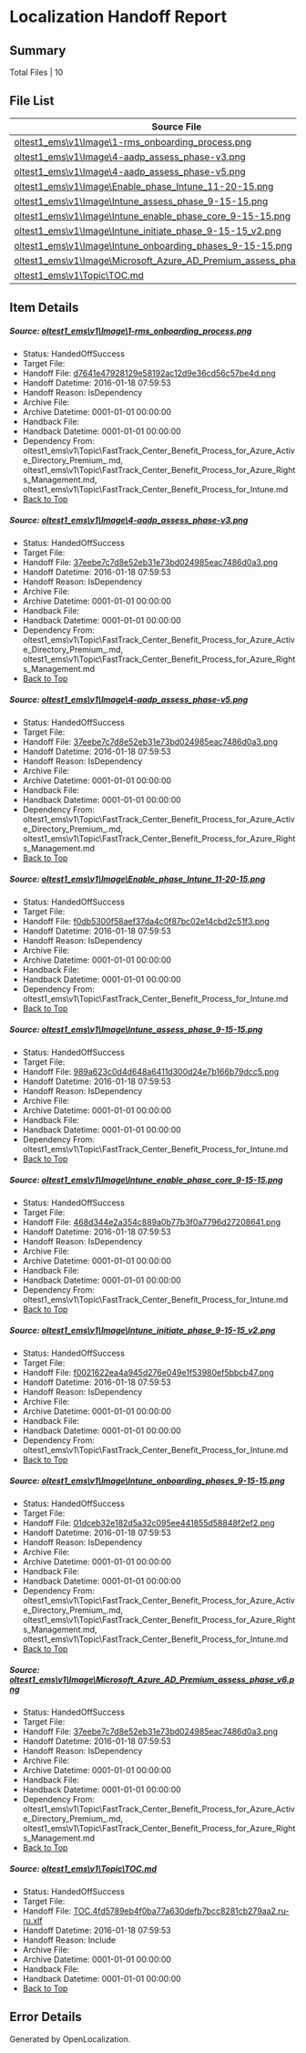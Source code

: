 # <a name='report-top'></a> Localization Handoff Report

## Summary
 Total Files | 10

## File List
 Source File | Status | Details 
 ----------- | ------ | ------- 
 [oltest1_ems\v1\Image\1-rms_onboarding_process.png](https://github.com/kimizhu/oltest1_ems/blob/9798dc0eb649b7ac75c9199347cad14b3ca8eff8/oltest1_ems/v1/Image/1-rms_onboarding_process.png) | HandedOffSuccess | [Details](#d7641e47928129e58192ac12d9e36cd56c57be4d6)
 [oltest1_ems\v1\Image\4-aadp_assess_phase-v3.png](https://github.com/kimizhu/oltest1_ems/blob/490ca3925f411e51c7efac0b154545686b7f8377/oltest1_ems/v1/Image/4-aadp_assess_phase-v3.png) | HandedOffSuccess | [Details](#37eebe7c7d8e52eb31e73bd024985eac7486d0a38)
 [oltest1_ems\v1\Image\4-aadp_assess_phase-v5.png](https://github.com/kimizhu/oltest1_ems/blob/9798dc0eb649b7ac75c9199347cad14b3ca8eff8/oltest1_ems/v1/Image/4-aadp_assess_phase-v5.png) | HandedOffSuccess | [Details](#37eebe7c7d8e52eb31e73bd024985eac7486d0a310)
 [oltest1_ems\v1\Image\Enable_phase_Intune_11-20-15.png](https://github.com/kimizhu/oltest1_ems/blob/490ca3925f411e51c7efac0b154545686b7f8377/oltest1_ems/v1/Image/Enable_phase_Intune_11-20-15.png) | HandedOffSuccess | [Details](#f0db5300f58aef37da4c0f87bc02e14cbd2c51f311)
 [oltest1_ems\v1\Image\Intune_assess_phase_9-15-15.png](https://github.com/kimizhu/oltest1_ems/blob/490ca3925f411e51c7efac0b154545686b7f8377/oltest1_ems/v1/Image/Intune_assess_phase_9-15-15.png) | HandedOffSuccess | [Details](#989a623c0d4d648a6411d300d24e7b166b79dcc512)
 [oltest1_ems\v1\Image\Intune_enable_phase_core_9-15-15.png](https://github.com/kimizhu/oltest1_ems/blob/490ca3925f411e51c7efac0b154545686b7f8377/oltest1_ems/v1/Image/Intune_enable_phase_core_9-15-15.png) | HandedOffSuccess | [Details](#468d344e2a354c889a0b77b3f0a7796d2720864113)
 [oltest1_ems\v1\Image\Intune_initiate_phase_9-15-15_v2.png](https://github.com/kimizhu/oltest1_ems/blob/490ca3925f411e51c7efac0b154545686b7f8377/oltest1_ems/v1/Image/Intune_initiate_phase_9-15-15_v2.png) | HandedOffSuccess | [Details](#f0021622ea4a945d276e049e1f53980ef5bbcb4716)
 [oltest1_ems\v1\Image\Intune_onboarding_phases_9-15-15.png](https://github.com/kimizhu/oltest1_ems/blob/490ca3925f411e51c7efac0b154545686b7f8377/oltest1_ems/v1/Image/Intune_onboarding_phases_9-15-15.png) | HandedOffSuccess | [Details](#01dceb32e182d5a32c095ee441855d58848f2ef217)
 [oltest1_ems\v1\Image\Microsoft_Azure_AD_Premium_assess_phase_v6.png](https://github.com/kimizhu/oltest1_ems/blob/9798dc0eb649b7ac75c9199347cad14b3ca8eff8/oltest1_ems/v1/Image/Microsoft_Azure_AD_Premium_assess_phase_v6.png) | HandedOffSuccess | [Details](#37eebe7c7d8e52eb31e73bd024985eac7486d0a322)
 [oltest1_ems\v1\Topic\TOC.md](https://github.com/kimizhu/oltest1_ems/blob/9798dc0eb649b7ac75c9199347cad14b3ca8eff8/oltest1_ems/v1/Topic/TOC.md) | HandedOffSuccess | [Details](#22acffc81bfca297a5fe09b2ec72edf73d48a03752)

## Item Details
##### <a name='d7641e47928129e58192ac12d9e36cd56c57be4d6'></a> Source: [oltest1_ems\v1\Image\1-rms_onboarding_process.png](https://github.com/kimizhu/oltest1_ems/blob/9798dc0eb649b7ac75c9199347cad14b3ca8eff8/oltest1_ems/v1/Image/1-rms_onboarding_process.png)
* Status: HandedOffSuccess
* Target File: 
* Handoff File: [d7641e47928129e58192ac12d9e36cd56c57be4d.png](https://github.com/OpenLocalizationOrg/olhandoff/blob/90b56096d97defa4598832d0b9d03fd656c91da5/ol-handoff/kimizhu/oltest1_ems.ru-ru/master/d7641e47928129e58192ac12d9e36cd56c57be4d.png)
* Handoff Datetime: 2016-01-18 07:59:53
* Handoff Reason: IsDependency
* Archive File: 
* Archive Datetime: 0001-01-01 00:00:00
* Handback File: 
* Handback Datetime: 0001-01-01 00:00:00
* Dependency From: oltest1_ems\v1\Topic\FastTrack_Center_Benefit_Process_for_Azure_Active_Directory_Premium_.md, oltest1_ems\v1\Topic\FastTrack_Center_Benefit_Process_for_Azure_Rights_Management.md, oltest1_ems\v1\Topic\FastTrack_Center_Benefit_Process_for_Intune.md
* [Back to Top](#report-top)

##### <a name='37eebe7c7d8e52eb31e73bd024985eac7486d0a38'></a> Source: [oltest1_ems\v1\Image\4-aadp_assess_phase-v3.png](https://github.com/kimizhu/oltest1_ems/blob/490ca3925f411e51c7efac0b154545686b7f8377/oltest1_ems/v1/Image/4-aadp_assess_phase-v3.png)
* Status: HandedOffSuccess
* Target File: 
* Handoff File: [37eebe7c7d8e52eb31e73bd024985eac7486d0a3.png](https://github.com/OpenLocalizationOrg/olhandoff/blob/90b56096d97defa4598832d0b9d03fd656c91da5/ol-handoff/kimizhu/oltest1_ems.ru-ru/master/37eebe7c7d8e52eb31e73bd024985eac7486d0a3.png)
* Handoff Datetime: 2016-01-18 07:59:53
* Handoff Reason: IsDependency
* Archive File: 
* Archive Datetime: 0001-01-01 00:00:00
* Handback File: 
* Handback Datetime: 0001-01-01 00:00:00
* Dependency From: oltest1_ems\v1\Topic\FastTrack_Center_Benefit_Process_for_Azure_Active_Directory_Premium_.md, oltest1_ems\v1\Topic\FastTrack_Center_Benefit_Process_for_Azure_Rights_Management.md
* [Back to Top](#report-top)

##### <a name='37eebe7c7d8e52eb31e73bd024985eac7486d0a310'></a> Source: [oltest1_ems\v1\Image\4-aadp_assess_phase-v5.png](https://github.com/kimizhu/oltest1_ems/blob/9798dc0eb649b7ac75c9199347cad14b3ca8eff8/oltest1_ems/v1/Image/4-aadp_assess_phase-v5.png)
* Status: HandedOffSuccess
* Target File: 
* Handoff File: [37eebe7c7d8e52eb31e73bd024985eac7486d0a3.png](https://github.com/OpenLocalizationOrg/olhandoff/blob/90b56096d97defa4598832d0b9d03fd656c91da5/ol-handoff/kimizhu/oltest1_ems.ru-ru/master/37eebe7c7d8e52eb31e73bd024985eac7486d0a3.png)
* Handoff Datetime: 2016-01-18 07:59:53
* Handoff Reason: IsDependency
* Archive File: 
* Archive Datetime: 0001-01-01 00:00:00
* Handback File: 
* Handback Datetime: 0001-01-01 00:00:00
* Dependency From: oltest1_ems\v1\Topic\FastTrack_Center_Benefit_Process_for_Azure_Active_Directory_Premium_.md, oltest1_ems\v1\Topic\FastTrack_Center_Benefit_Process_for_Azure_Rights_Management.md
* [Back to Top](#report-top)

##### <a name='f0db5300f58aef37da4c0f87bc02e14cbd2c51f311'></a> Source: [oltest1_ems\v1\Image\Enable_phase_Intune_11-20-15.png](https://github.com/kimizhu/oltest1_ems/blob/490ca3925f411e51c7efac0b154545686b7f8377/oltest1_ems/v1/Image/Enable_phase_Intune_11-20-15.png)
* Status: HandedOffSuccess
* Target File: 
* Handoff File: [f0db5300f58aef37da4c0f87bc02e14cbd2c51f3.png](https://github.com/OpenLocalizationOrg/olhandoff/blob/90b56096d97defa4598832d0b9d03fd656c91da5/ol-handoff/kimizhu/oltest1_ems.ru-ru/master/f0db5300f58aef37da4c0f87bc02e14cbd2c51f3.png)
* Handoff Datetime: 2016-01-18 07:59:53
* Handoff Reason: IsDependency
* Archive File: 
* Archive Datetime: 0001-01-01 00:00:00
* Handback File: 
* Handback Datetime: 0001-01-01 00:00:00
* Dependency From: oltest1_ems\v1\Topic\FastTrack_Center_Benefit_Process_for_Intune.md
* [Back to Top](#report-top)

##### <a name='989a623c0d4d648a6411d300d24e7b166b79dcc512'></a> Source: [oltest1_ems\v1\Image\Intune_assess_phase_9-15-15.png](https://github.com/kimizhu/oltest1_ems/blob/490ca3925f411e51c7efac0b154545686b7f8377/oltest1_ems/v1/Image/Intune_assess_phase_9-15-15.png)
* Status: HandedOffSuccess
* Target File: 
* Handoff File: [989a623c0d4d648a6411d300d24e7b166b79dcc5.png](https://github.com/OpenLocalizationOrg/olhandoff/blob/90b56096d97defa4598832d0b9d03fd656c91da5/ol-handoff/kimizhu/oltest1_ems.ru-ru/master/989a623c0d4d648a6411d300d24e7b166b79dcc5.png)
* Handoff Datetime: 2016-01-18 07:59:53
* Handoff Reason: IsDependency
* Archive File: 
* Archive Datetime: 0001-01-01 00:00:00
* Handback File: 
* Handback Datetime: 0001-01-01 00:00:00
* Dependency From: oltest1_ems\v1\Topic\FastTrack_Center_Benefit_Process_for_Intune.md
* [Back to Top](#report-top)

##### <a name='468d344e2a354c889a0b77b3f0a7796d2720864113'></a> Source: [oltest1_ems\v1\Image\Intune_enable_phase_core_9-15-15.png](https://github.com/kimizhu/oltest1_ems/blob/490ca3925f411e51c7efac0b154545686b7f8377/oltest1_ems/v1/Image/Intune_enable_phase_core_9-15-15.png)
* Status: HandedOffSuccess
* Target File: 
* Handoff File: [468d344e2a354c889a0b77b3f0a7796d27208641.png](https://github.com/OpenLocalizationOrg/olhandoff/blob/90b56096d97defa4598832d0b9d03fd656c91da5/ol-handoff/kimizhu/oltest1_ems.ru-ru/master/468d344e2a354c889a0b77b3f0a7796d27208641.png)
* Handoff Datetime: 2016-01-18 07:59:53
* Handoff Reason: IsDependency
* Archive File: 
* Archive Datetime: 0001-01-01 00:00:00
* Handback File: 
* Handback Datetime: 0001-01-01 00:00:00
* Dependency From: oltest1_ems\v1\Topic\FastTrack_Center_Benefit_Process_for_Intune.md
* [Back to Top](#report-top)

##### <a name='f0021622ea4a945d276e049e1f53980ef5bbcb4716'></a> Source: [oltest1_ems\v1\Image\Intune_initiate_phase_9-15-15_v2.png](https://github.com/kimizhu/oltest1_ems/blob/490ca3925f411e51c7efac0b154545686b7f8377/oltest1_ems/v1/Image/Intune_initiate_phase_9-15-15_v2.png)
* Status: HandedOffSuccess
* Target File: 
* Handoff File: [f0021622ea4a945d276e049e1f53980ef5bbcb47.png](https://github.com/OpenLocalizationOrg/olhandoff/blob/90b56096d97defa4598832d0b9d03fd656c91da5/ol-handoff/kimizhu/oltest1_ems.ru-ru/master/f0021622ea4a945d276e049e1f53980ef5bbcb47.png)
* Handoff Datetime: 2016-01-18 07:59:53
* Handoff Reason: IsDependency
* Archive File: 
* Archive Datetime: 0001-01-01 00:00:00
* Handback File: 
* Handback Datetime: 0001-01-01 00:00:00
* Dependency From: oltest1_ems\v1\Topic\FastTrack_Center_Benefit_Process_for_Intune.md
* [Back to Top](#report-top)

##### <a name='01dceb32e182d5a32c095ee441855d58848f2ef217'></a> Source: [oltest1_ems\v1\Image\Intune_onboarding_phases_9-15-15.png](https://github.com/kimizhu/oltest1_ems/blob/490ca3925f411e51c7efac0b154545686b7f8377/oltest1_ems/v1/Image/Intune_onboarding_phases_9-15-15.png)
* Status: HandedOffSuccess
* Target File: 
* Handoff File: [01dceb32e182d5a32c095ee441855d58848f2ef2.png](https://github.com/OpenLocalizationOrg/olhandoff/blob/90b56096d97defa4598832d0b9d03fd656c91da5/ol-handoff/kimizhu/oltest1_ems.ru-ru/master/01dceb32e182d5a32c095ee441855d58848f2ef2.png)
* Handoff Datetime: 2016-01-18 07:59:53
* Handoff Reason: IsDependency
* Archive File: 
* Archive Datetime: 0001-01-01 00:00:00
* Handback File: 
* Handback Datetime: 0001-01-01 00:00:00
* Dependency From: oltest1_ems\v1\Topic\FastTrack_Center_Benefit_Process_for_Azure_Active_Directory_Premium_.md, oltest1_ems\v1\Topic\FastTrack_Center_Benefit_Process_for_Azure_Rights_Management.md, oltest1_ems\v1\Topic\FastTrack_Center_Benefit_Process_for_Intune.md
* [Back to Top](#report-top)

##### <a name='37eebe7c7d8e52eb31e73bd024985eac7486d0a322'></a> Source: [oltest1_ems\v1\Image\Microsoft_Azure_AD_Premium_assess_phase_v6.png](https://github.com/kimizhu/oltest1_ems/blob/9798dc0eb649b7ac75c9199347cad14b3ca8eff8/oltest1_ems/v1/Image/Microsoft_Azure_AD_Premium_assess_phase_v6.png)
* Status: HandedOffSuccess
* Target File: 
* Handoff File: [37eebe7c7d8e52eb31e73bd024985eac7486d0a3.png](https://github.com/OpenLocalizationOrg/olhandoff/blob/90b56096d97defa4598832d0b9d03fd656c91da5/ol-handoff/kimizhu/oltest1_ems.ru-ru/master/37eebe7c7d8e52eb31e73bd024985eac7486d0a3.png)
* Handoff Datetime: 2016-01-18 07:59:53
* Handoff Reason: IsDependency
* Archive File: 
* Archive Datetime: 0001-01-01 00:00:00
* Handback File: 
* Handback Datetime: 0001-01-01 00:00:00
* Dependency From: oltest1_ems\v1\Topic\FastTrack_Center_Benefit_Process_for_Azure_Active_Directory_Premium_.md, oltest1_ems\v1\Topic\FastTrack_Center_Benefit_Process_for_Azure_Rights_Management.md
* [Back to Top](#report-top)

##### <a name='22acffc81bfca297a5fe09b2ec72edf73d48a03752'></a> Source: [oltest1_ems\v1\Topic\TOC.md](https://github.com/kimizhu/oltest1_ems/blob/9798dc0eb649b7ac75c9199347cad14b3ca8eff8/oltest1_ems/v1/Topic/TOC.md)
* Status: HandedOffSuccess
* Target File: 
* Handoff File: [TOC.4fd5789eb4f0ba77a630defb7bcc8281cb279aa2.ru-ru.xlf](https://github.com/OpenLocalizationOrg/olhandoff/blob/90b56096d97defa4598832d0b9d03fd656c91da5/ol-handoff/kimizhu/oltest1_ems.ru-ru/master/TOC.4fd5789eb4f0ba77a630defb7bcc8281cb279aa2.ru-ru.xlf)
* Handoff Datetime: 2016-01-18 07:59:53
* Handoff Reason: Include
* Archive File: 
* Archive Datetime: 0001-01-01 00:00:00
* Handback File: 
* Handback Datetime: 0001-01-01 00:00:00
* [Back to Top](#report-top)


## Error Details

Generated by OpenLocalization.

